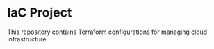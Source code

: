 # IaC Project
This repository contains Terraform configurations for managing cloud infrastructure.


